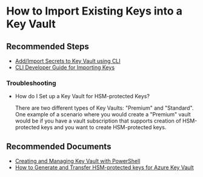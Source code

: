 <properties
	pageTitle="Importing Existing Keys Into Key Vault"
	description="Importing Existing Keys Into Key Vault"
	service="Microsoft.Keyvault"
	resource="vaults"
	authors="jlichwa"
	ms.author="jalichwa"
	displayOrder="20"
	selfHelpType="generic"
	supportTopicIds="32375293"
	resourceTags="optional"
	productPesIds="15657"
	cloudEnvironments="blackForest, fairfax, public, MoonCake"
	articleId="917e26d0-971a-44b3-9c12-da53dacc5c4c"
/>

# How to Import Existing Keys into a Key Vault
## **Recommended Steps**

* [Add/Import Secrets to Key Vault using CLI](https://docs.microsoft.com/azure/key-vault/key-vault-manage-with-cli2#adding-a-key-secret-or-certificate-to-the-key-vault)<br>
* [CLI Developer Guide for Importing Keys](https://docs.microsoft.com/en-us/cli/azure/keyvault/key?view=azure-cli-latest#az-keyvault-key-import) <br>

### **Troubleshooting**

* How do I Set up a Key Vault for HSM-protected Keys?

	There are two different types of Key Vaults: "Premium" and "Standard". One example of a scenario where you would create a "Premium" vault would be if you have a vault subscription that supports creation of HSM-protected keys and you want to create HSM-protected keys.<br>

## **Recommended Documents**

* [Creating and Managing Key Vault with PowerShell](https://docs.microsoft.com/azure/key-vault/quick-create-powershell)<br>
* [How to Generate and Transfer HSM-protected keys for Azure Key Vault](https://docs.microsoft.com/azure/key-vault/key-vault-hsm-protected-keys)<br>
